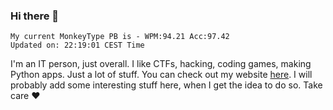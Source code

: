 ### Hi there 👋
<!-- PB START -->
```
My current MonkeyType PB is - WPM:94.21 Acc:97.42
Updated on: 22:19:01 CEST Time
```
<!-- PB END -->
I'm an IT person, just overall. I like CTFs, hacking, coding games, making Python apps. Just a lot of stuff.
You can check out my website [here](https://skill3472.github.io/).
I will probably add some interesting stuff here, when I get the idea to do so. Take care ❤️
